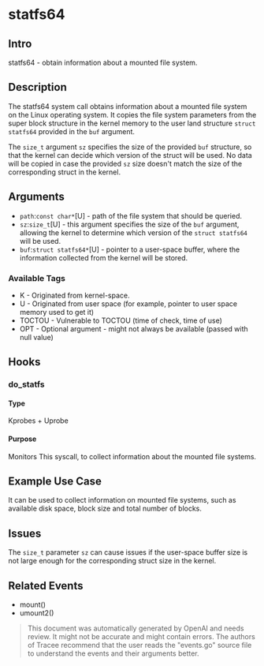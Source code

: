
# statfs64

## Intro
statfs64 - obtain information about a mounted file system.

## Description
The statfs64 system call obtains information about a mounted file system on the Linux operating system. It copies the file system parameters from the super block structure in the kernel memory to the user land structure `struct statfs64` provided in the `buf` argument. 

The `size_t` argument `sz` specifies the size of the provided `buf` structure, so that the kernel can decide which version of the struct will be used. No data will be copied in case the provided `sz` size doesn't match the size of the corresponding struct in the kernel.

## Arguments
* `path`:`const char*`[U] - path of the file system that should be queried.
* `sz`:`size_t`[U] - this argument specifies the size of the `buf` argument, allowing the kernel to determine which version of the `struct statfs64` will be used.
* `buf`:`struct statfs64*`[U] - pointer to a user-space buffer, where the information collected from the kernel will be stored.

### Available Tags
* K - Originated from kernel-space.
* U - Originated from user space (for example, pointer to user space memory used to get it)
* TOCTOU - Vulnerable to TOCTOU (time of check, time of use)
* OPT - Optional argument - might not always be available (passed with null value)

## Hooks
### do_statfs
#### Type
Kprobes + Uprobe
#### Purpose
Monitors This syscall, to collect information about the mounted file systems.

## Example Use Case
It can be used to collect information on mounted file systems, such as available disk space, block size and total number of blocks.

## Issues
The `size_t` parameter `sz` can cause issues if the user-space buffer size is not large enough for the corresponding struct size in the kernel.

## Related Events
* mount()
* umount2()

> This document was automatically generated by OpenAI and needs review. It might
> not be accurate and might contain errors. The authors of Tracee recommend that
> the user reads the "events.go" source file to understand the events and their
> arguments better.
